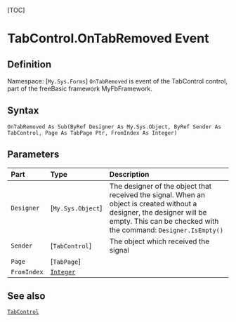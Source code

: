 [TOC]
# TabControl.OnTabRemoved Event

## Definition
Namespace: [`My.Sys.Forms`]
`OnTabRemoved` is event of the TabControl control, part of the freeBasic framework MyFbFramework.
## Syntax
```freeBasic
OnTabRemoved As Sub(ByRef Designer As My.Sys.Object, ByRef Sender As TabControl, Page As TabPage Ptr, FromIndex As Integer)
```

## Parameters

|Part|Type|Description|
| :------------ | :------------ | :------------ |
|`Designer`|[`My.Sys.Object`]|The designer of the object that received the signal. When an object is created without a designer, the designer will be empty. This can be checked with the command: `Designer.IsEmpty()`|
|`Sender`|[`TabControl`]|The object which received the signal|
|`Page`|[`TabPage`]||
|`FromIndex`|[`Integer`]("https://www.freebasic.net/wiki/KeyPgInteger")||

## See also
[`TabControl`](TabControl.md)
